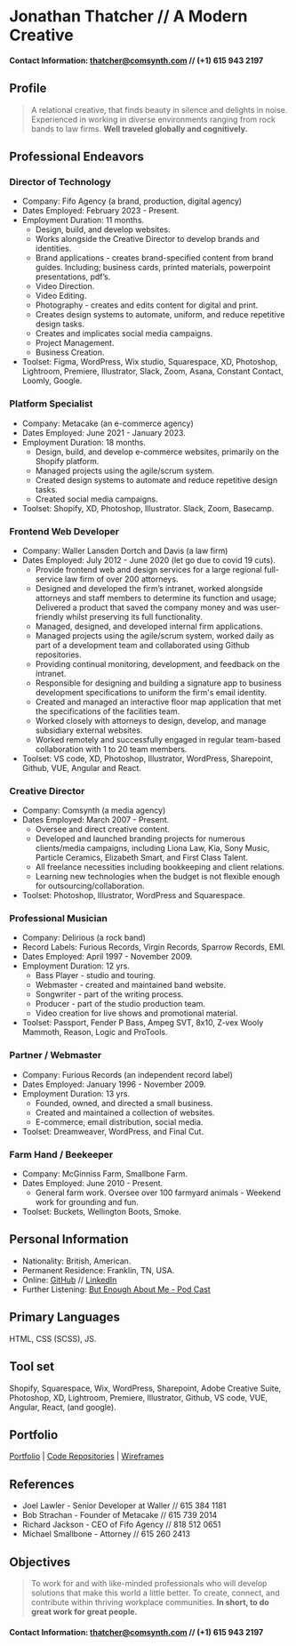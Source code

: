 # Jonathan Thatcher // A Modern Creative
#### Contact Information: [thatcher@comsynth.com](mailto:thatcher@comsynth.com) // (+1) **615 943 2197**
## Profile
> A relational creative, that finds beauty in silence and delights in noise. Experienced in working in diverse environments ranging from rock bands to law firms.
> **Well traveled globally and cognitively.**
## Professional Endeavors
### Director of Technology
- Company: Fifo Agency (a brand, production, digital agency)
- Dates Employed: February 2023 - Present.
- Employment Duration: 11 months.
  - Design, build, and develop websites.
  - Works alongside the Creative Director to develop brands and identities.
  - Brand applications - creates brand-specified content from brand guides. Including; business cards, printed materials, powerpoint presentations, pdf’s.
  - Video Direction.
  - Video Editing.
  - Photography - creates and edits content for digital and print.
  - Creates design systems to automate, uniform, and reduce repetitive design tasks.
  - Creates and implicates social media campaigns.
  - Project Management.
  - Business Creation.
- Toolset: Figma, WordPress, Wix studio, Squarespace, XD, Photoshop, Lightroom, Premiere, Illustrator, Slack, Zoom, Asana, Constant Contact, Loomly, Google.
### Platform Specialist
- Company: Metacake (an e-commerce agency)
- Dates Employed: June 2021 - January 2023.
- Employment Duration: 18 months.
  - Design, build, and develop e-commerce websites, primarily on the Shopify platform.
  - Managed projects using the agile/scrum system.
  - Created design systems to automate and reduce repetitive design tasks.
  - Created social media campaigns.
- Toolset: Shopify, XD, Photoshop, Illustrator. Slack, Zoom, Basecamp.
### Frontend Web Developer
- Company: Waller Lansden Dortch and Davis (a law firm)
- Dates Employed: July 2012 - June 2020 (let go due to covid 19 cuts).
  - Provide frontend web and design services for a large regional full-service law firm of over 200 attorneys.
  - Designed and developed the firm’s intranet, worked alongside attorneys and staff members to determine its function and usage; Delivered a product that saved the company money and was user-friendly whilst preserving its full functionality.
  - Managed, designed, and developed internal firm applications.
  - Managed projects using the agile/scrum system, worked daily as part of a development team and collaborated using Github repositories.
  - Providing continual monitoring, development, and feedback on the intranet.
  - Responsible for designing and building a signature app to business development specifications  to uniform the firm's email identity.
  - Created and managed an interactive floor map application that met the specifications of the facilities team.
  - Worked closely with attorneys to design, develop, and manage subsidiary external websites.
  - Worked remotely and successfully engaged in regular team-based collaboration with 1 to 20 team members.
- Toolset: VS code, XD, Photoshop, Illustrator, WordPress, Sharepoint, Github, VUE, Angular and React. 
### Creative Director
- Company: Comsynth (a media agency)
- Dates Employed: March 2007 - Present.
  - Oversee and direct creative content.
  - Developed and launched branding projects for numerous clients/media campaigns, including Liona Law, Kia, Sony Music, Particle Ceramics, Elizabeth Smart, and First Class Talent.
  - All freelance necessities including bookkeeping and client relations. 
  - Learning new technologies when the budget is not flexible enough for outsourcing/collaboration.
- Toolset: Photoshop, Illustrator, WordPress and Squarespace.
### Professional Musician
- Company: Delirious (a rock band)
- Record Labels: Furious Records, Virgin Records, Sparrow Records, EMI.
- Dates Employed: April 1997 - November 2009. 
- Employment Duration: 12 yrs.
  - Bass Player - studio and touring.
  - Webmaster - created and maintained band website.
  - Songwriter - part of the writing process.
  - Producer -  part of the studio production team.
  - Video creation for live shows and promotional material.
- Toolset: Passport, Fender P Bass, Ampeg SVT, 8x10, Z-vex Wooly Mammoth, Reason, Logic and ProTools.
### Partner / Webmaster
- Company: Furious Records (an independent record label)
- Dates Employed: January 1996 - November 2009.
- Employment Duration: 13 yrs.
  - Founded, owned, and directed a small business.
  - Created and maintained a collection of websites. 
  - E-commerce, email distribution, social media.
- Toolset: Dreamweaver, WordPress, and Final Cut.
### Farm Hand / Beekeeper
- Company: McGinniss Farm, Smallbone Farm.
- Dates Employed: June 2010 - Present.
  - General farm work. Oversee over 100 farmyard animals -  Weekend work for grounding and fun.
- Toolset: Buckets, Wellington Boots, Smoke.
## Personal Information
- Nationality: British, American.
- Permanent Residence: Franklin, TN, USA.
- Online: [GitHub](https://github.com/jdthatcher/resume/) // [LinkedIn](https://www.linkedin.com/in/arkyard/)
- Further Listening: [But Enough About Me - Pod Cast](https://podcasts.apple.com/us/podcast/ep-12-jon-thatcher/id1464781115?i=1000454409914)
## Primary Languages
HTML, CSS (SCSS), JS.
## Tool set
Shopify, Squarespace, Wix, WordPress, Sharepoint, Adobe Creative Suite, Photoshop, XD, Lightroom, Premiere, Illustrator, Github, VS code, VUE, Angular, React, (and google).
## Portfolio
 [Portfolio](https://github.com/jdthatcher/resume/blob/master/PORTFOLIO.md) | [Code Repositories](https://github.com/jdthatcher?tab=repositories) | [Wireframes](https://github.com/jdthatcher/resume/blob/master/WIREFRAMES.md) 
## References
- Joel Lawler - Senior Developer at Waller // 615 384 1181 
- Bob Strachan - Founder of Metacake // 615 739 2014
- Richard Jackson - CEO of Fifo Agency // 818 512 0651
- Michael Smallbone - Attorney // 615 260 2413
## Objectives
> To work for and with like-minded professionals who will develop solutions that make this world a little better. To create, connect, and contribute within thriving workplace communities.
> **In short, to do great work for great people.**


#### Contact Information: [thatcher@comsynth.com](mailto:thatcher@comsynth.com) // (+1) **615 943 2197**

